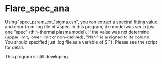 # Flare_spec_ana

Using "spec_param_ext_1sigma.csh", you can extract a spectral fitting value and error from .log file of Xspec.
In this program, the model was set to just one "apec" (thin-thermal plasma model).
If the value was not determine (upper limit, lower limit or non-derived), "NaN" is assigned to its column.
You should specified just .log file as a variable of ${1}.
Please see the script for detail.

This program is still developing.
